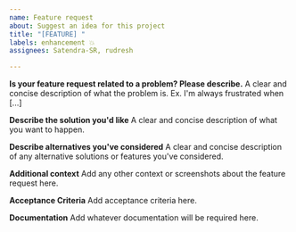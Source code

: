 ```yaml
---
name: Feature request
about: Suggest an idea for this project
title: "[FEATURE] "
labels: enhancement 💥
assignees: Satendra-SR, rudresh

---
```


**Is your feature request related to a problem? Please describe.**
A clear and concise description of what the problem is. Ex. I'm always frustrated when [...]

**Describe the solution you'd like**
A clear and concise description of what you want to happen.

**Describe alternatives you've considered**
A clear and concise description of any alternative solutions or features you've considered.

**Additional context**
Add any other context or screenshots about the feature request here.


**Acceptance Criteria**
Add acceptance criteria here.

**Documentation**
Add whatever documentation will be required here.
